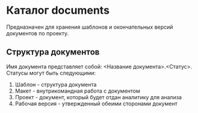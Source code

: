
**Каталог documents**
==========================
Предназначен для хранения шаблонов и окончательных версий документов по проекту. 


**Структура документов**
----------------------------
Имя документа представляет собой: <Название документа>.<Статус>.
Статусы могут быть следующими:
1. Шаблон - структура документа
2. Макет - внутрикомандная работа с документом
3. Проект - документ, который будет отдан аналитику для анализа
4. Рабочая версия - утвержденный обеими сторонами документ
